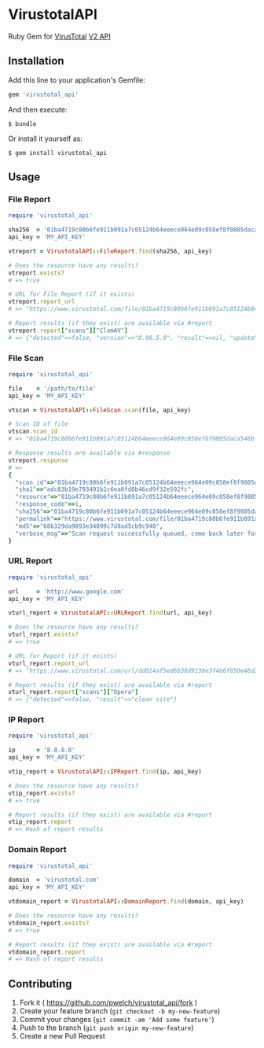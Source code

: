 # VirustotalAPI

Ruby Gem for [VirusTotal](https://www.virustotal.com) [V2 API](https://www.virustotal.com/en/documentation/public-api/)

## Installation

Add this line to your application's Gemfile:

```ruby
gem 'virustotal_api'
```

And then execute:

    $ bundle

Or install it yourself as:

    $ gem install virustotal_api

## Usage

### File Report

```ruby
require 'virustotal_api'

sha256  = '01ba4719c80b6fe911b091a7c05124b64eeece964e09c058ef8f9805daca546b'
api_key = 'MY_API_KEY'

vtreport = VirustotalAPI::FileReport.find(sha256, api_key)

# Does the resource have any results?
vtreport.exists?
# => true

# URL for File Report (if it exists)
vtreport.report_url
# => "https://www.virustotal.com/file/01ba4719c80b6fe911b091a7c05124b64eeece964e09c058ef8f9805daca546b/analysis/1418032127/"

# Report results (if they exist) are available via #report
vtreport.report["scans"]["ClamAV"]
# => {"detected"=>false, "version"=>"0.98.5.0", "result"=>nil, "update"=>"20141208"}
```

### File Scan

```ruby
require 'virustotal_api'

file    = '/path/to/file'
api_key = 'MY_API_KEY'

vtscan = VirustotalAPI::FileScan.scan(file, api_key)

# Scan ID of file
vtscan.scan_id
# => "01ba4719c80b6fe911b091a7c05124b64eeece964e09c058ef8f9805daca546b-1419454668"

# Response results are available via #response
vtreport.response
# =>
{
  "scan_id"=>"01ba4719c80b6fe911b091a7c05124b64eeece964e09c058ef8f9805daca546b-1419454668",
  "sha1"=>"adc83b19e793491b1c6ea0fd8b46cd9f32e592fc",
  "resource"=>"01ba4719c80b6fe911b091a7c05124b64eeece964e09c058ef8f9805daca546b",
  "response_code"=>1,
  "sha256"=>"01ba4719c80b6fe911b091a7c05124b64eeece964e09c058ef8f9805daca546b",
  "permalink"=>"https://www.virustotal.com/file/01ba4719c80b6fe911b091a7c05124b64eeece964e09c058ef8f9805daca546b/analysis/1419454668/",
  "md5"=>"68b329da9893e34099c7d8ad5cb9c940",
  "verbose_msg"=>"Scan request successfully queued, come back later for the report"
}
```

### URL Report

```ruby
require 'virustotal_api'

url     = 'http://www.google.com'
api_key = 'MY_API_KEY'

vturl_report = VirustotalAPI::URLReport.find(url, api_key)

# Does the resource have any results?
vturl_report.exists?
# => true

# URL for Report (if it exists)
vturl_report.report_url
# => "https://www.virustotal.com/url/dd014af5ed6b38d9130e3f466f850e46d21b951199d53a18ef29ee9341614eaf/analysis/1419457210/"

# Report results (if they exist) are available via #report
vturl_report.report["scans"]["Opera"]
# => {"detected"=>false, "result"=>"clean site"}
```

### IP Report

```ruby
require 'virustotal_api'

ip      = '8.8.8.8'
api_key = 'MY_API_KEY'

vtip_report = VirustotalAPI::IPReport.find(ip, api_key)

# Does the resource have any results?
vtip_report.exists?
# => true

# Report results (if they exist) are available via #report
vtip_report.report
# => Hash of report results
```

### Domain Report

```ruby
require 'virustotal_api'

domain  = 'virustotal.com'
api_key = 'MY_API_KEY'

vtdomain_report = VirustotalAPI::DomainReport.find(domain, api_key)

# Does the resource have any results?
vtdomain_report.exists?
# => true

# Report results (if they exist) are available via #report
vtdomain_report.report
# => Hash of report results
```

## Contributing

1. Fork it ( https://github.com/pwelch/virustotal_api/fork )
2. Create your feature branch (`git checkout -b my-new-feature`)
3. Commit your changes (`git commit -am 'Add some feature'`)
4. Push to the branch (`git push origin my-new-feature`)
5. Create a new Pull Request
